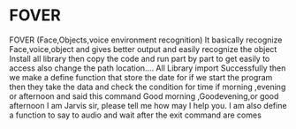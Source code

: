 # FOVER
FOVER (Face,Objects,voice environment recognition) It basically recognize Face,voice,object and gives better output and easily recognize the object 
Install all library then copy the code and run part by part to get easily to access also change the path location....
All Library import Successfully then we make a define function that store the date for if
we start the program then they take the data and check the condition for time if morning
,evening or afternoon and said this command Good morning ,Goodevening,or good afternoon I
am Jarvis sir, please tell me how may I help you. I am also define a function to say to audio and
wait after the exit command are comes
